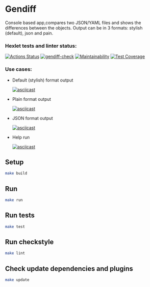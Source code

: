 <h1><b> Gendiff </b></h1>
<p> Console based app,compares two JSON/YAML files and shows the differences between the objects. Output can be in 3 formats: stylish (default), json and pain.</p>

### Hexlet tests and linter status:
[![Actions Status](https://github.com/rus-yanov/java-project-71/workflows/hexlet-check/badge.svg)](https://github.com/rus-yanov/java-project-71/actions)
[![gendiff-check](https://github.com/rus-yanov/java-project-71/actions/workflows/gendiff-check.yml/badge.svg?branch=main)](https://github.com/rus-yanov/java-project-71/actions/workflows/gendiff-check.yml)
[![Maintainability](https://api.codeclimate.com/v1/badges/db06c685490d05b7b1dd/maintainability)](https://codeclimate.com/github/rus-yanov/java-project-71/maintainability)
[![Test Coverage](https://api.codeclimate.com/v1/badges/db06c685490d05b7b1dd/test_coverage)](https://codeclimate.com/github/rus-yanov/java-project-71/test_coverage)

<h3><b> Use cases:</b></h3> 
<ul>
  
  <li>Default (stylish) format output</li>
  
[![asciicast](https://asciinema.org/a/2S65kzC8hHKeAYWLts40Wtcnt.svg)](https://asciinema.org/a/2S65kzC8hHKeAYWLts40Wtcnt)

  <li>Plain format output</li> 
  
[![asciicast](https://asciinema.org/a/luhB2ApMyaTT653Ml2ip6ptCc.svg)](https://asciinema.org/a/luhB2ApMyaTT653Ml2ip6ptCc)
  
  <li>JSON format output</li>  
  
[![asciicast](https://asciinema.org/a/vkeRajjIQ7Y9k5fgtR2U787lY.svg)](https://asciinema.org/a/vkeRajjIQ7Y9k5fgtR2U787lY)
  
  <li>Help run</li>  
  
  [![asciicast](https://asciinema.org/a/gt7hCQTwBstiuhse4d1sBDsg6.svg)](https://asciinema.org/a/gt7hCQTwBstiuhse4d1sBDsg6)

</ul>


## Setup
```sh
make build
```

## Run
```sh
make run
```

## Run tests
```sh
make test
```

## Run checkstyle
```sh
make lint
```

## Check update dependencies and plugins
```sh
make update
```

